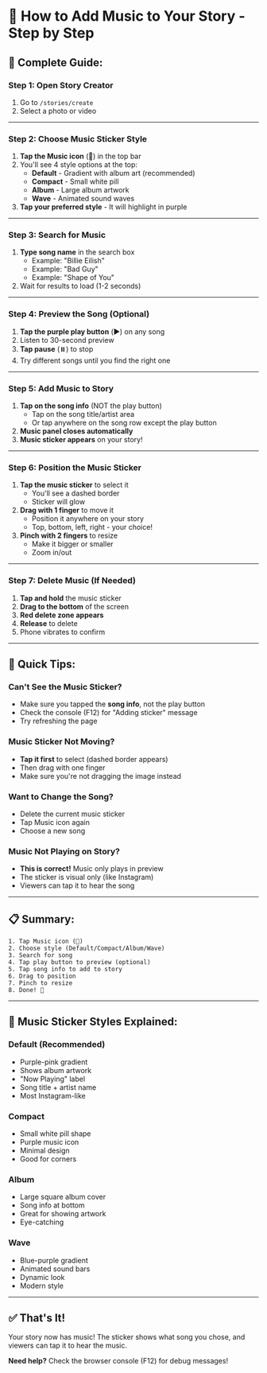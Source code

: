 # 🎵 How to Add Music to Your Story - Step by Step

## 📱 Complete Guide:

### **Step 1: Open Story Creator**
1. Go to `/stories/create`
2. Select a photo or video

---

### **Step 2: Choose Music Sticker Style**
1. **Tap the Music icon** (🎵) in the top bar
2. You'll see 4 style options at the top:
   - **Default** - Gradient with album art (recommended)
   - **Compact** - Small white pill
   - **Album** - Large album artwork
   - **Wave** - Animated sound waves
3. **Tap your preferred style** - It will highlight in purple

---

### **Step 3: Search for Music**
1. **Type song name** in the search box
   - Example: "Billie Eilish"
   - Example: "Bad Guy"
   - Example: "Shape of You"
2. Wait for results to load (1-2 seconds)

---

### **Step 4: Preview the Song (Optional)**
1. **Tap the purple play button** (▶️) on any song
2. Listen to 30-second preview
3. **Tap pause** (⏸️) to stop
4. Try different songs until you find the right one

---

### **Step 5: Add Music to Story**
1. **Tap on the song info** (NOT the play button)
   - Tap on the song title/artist area
   - Or tap anywhere on the song row except the play button
2. **Music panel closes automatically**
3. **Music sticker appears** on your story!

---

### **Step 6: Position the Music Sticker**
1. **Tap the music sticker** to select it
   - You'll see a dashed border
   - Sticker will glow
2. **Drag with 1 finger** to move it
   - Position it anywhere on your story
   - Top, bottom, left, right - your choice!
3. **Pinch with 2 fingers** to resize
   - Make it bigger or smaller
   - Zoom in/out

---

### **Step 7: Delete Music (If Needed)**
1. **Tap and hold** the music sticker
2. **Drag to the bottom** of the screen
3. **Red delete zone appears**
4. **Release** to delete
5. Phone vibrates to confirm

---

## 🎯 Quick Tips:

### **Can't See the Music Sticker?**
- Make sure you tapped the **song info**, not the play button
- Check the console (F12) for "Adding sticker" message
- Try refreshing the page

### **Music Sticker Not Moving?**
- **Tap it first** to select (dashed border appears)
- Then drag with one finger
- Make sure you're not dragging the image instead

### **Want to Change the Song?**
- Delete the current music sticker
- Tap Music icon again
- Choose a new song

### **Music Not Playing on Story?**
- **This is correct!** Music only plays in preview
- The sticker is visual only (like Instagram)
- Viewers can tap it to hear the song

---

## 📋 Summary:

```
1. Tap Music icon (🎵)
2. Choose style (Default/Compact/Album/Wave)
3. Search for song
4. Tap play button to preview (optional)
5. Tap song info to add to story
6. Drag to position
7. Pinch to resize
8. Done! 🎉
```

---

## 🎨 Music Sticker Styles Explained:

### **Default (Recommended)**
- Purple-pink gradient
- Shows album artwork
- "Now Playing" label
- Song title + artist name
- Most Instagram-like

### **Compact**
- Small white pill shape
- Purple music icon
- Minimal design
- Good for corners

### **Album**
- Large square album cover
- Song info at bottom
- Great for showing artwork
- Eye-catching

### **Wave**
- Blue-purple gradient
- Animated sound bars
- Dynamic look
- Modern style

---

## ✅ That's It!

Your story now has music! The sticker shows what song you chose, and viewers can tap it to hear the music.

**Need help?** Check the browser console (F12) for debug messages!
